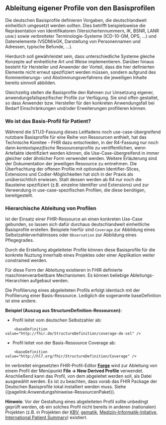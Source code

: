 ## Ableitung eigener Profile von den Basisprofilen

Die deutschen Basisprofile definieren Vorgaben, die deutschlandweit einheitlich umgesetzt werden sollten. Dies betrifft beispielsweise die Repräsentation von Identifikatoren (Versichertennummern, IK, BSNR, LANR usw.) sowie verbreiteter Terminologie-Systeme (ICD-10-GM, OPS, ...) und Datenelemente (VSDM/eGK, Darstellung von Personennamen und Adressen, typische Befunde, ...).

Hierdurch soll gewährleistet sein, dass unterschiedliche Systeme gleiche Konzepte auf einheitliche Art und Weise implementieren. Darüber hinaus besteht für Hersteller und Anwender der Vorteil, dass die hier definierten Elemente nicht erneut spezifiziert werden müssen, sondern aufgrund des Kommentierungs- und Abstimmungsverfahrens die jeweiligen Inhalte bereits sinnvoll abbilden.

Gleichzeitig stellen die Basisprofile den Rahmen zur Umsetzung eigener, anwendungsfallspezifischer Profile zur Verfügung. Sie sind offen gestaltet, so dass Anwender bzw. Hersteller für den konkreten Anwendungsfall bei Bedarf Einschränkungen und/oder Erweiterungen profilieren können.

### Wo ist das Basis-Profil für Patient?

Während die STU3-Fassung dieses Leitfadens noch use-case-übergreifend nutzbare Basisprofile für eine Reihe von Ressourcen enthielt, hat das Technische Komitee - FHIR dazu entschieden, in der R4-Fassung nur noch dann *kontextspezifische* Ressourcenprofile zu veröffentlichen, wenn Artefakte identifiziert werden können, die Use-Case-übergreifend in immer gleicher oder ähnlicher Form verwendet werden. Weitere Erläuterung sind der Dokumentation der jeweiligen Ressource zu entnehmen.
Die Überfrachtung der offenen Profile mit optionalen Identifier-Slices, Extensions und Codier-Möglichkeiten hat sich in der Praxis als unübersichtlich erwiesen.
Statt dessen werden ab R4 nur noch die Bausteine spezifiziert (z.B. einzelne Identifier und Extensions) und zur Verwendung in use-case-spezifischen Profilen, die diese benötigen, bereitgestellt.

### Hierarchische Ableitung von Profilen
Ist der Einsatz einer FHIR-Ressource an einen konkreten Use-Case gebunden, so lassen sich dafür durchaus deutschlandweit einheitliche Basisprofile erstellen.
Beispiele hierfür sind `Coverage` zur Abbildung eines Selbstzahlerverhältnisses oder `Observation` zur Abbildung eines Pflegegrades.

Durch die Erstellung abgeleiteter Profile können diese Basisprofile für die konkrete Nuztung innerhalb eines Projektes oder einer Applikation weiter constrained werden.

Für diese Form der Ableitung existieren in FHIR definierte maschinenverarbeitbare Mechanismen. Es können beliebige Ableitungs-Hierarchien aufgebaut werden.

Die Profilierung eines abgeleiteten Profils erfolgt identisch mit der Profilierung einer Basis-Ressource. Lediglich die sogenannte baseDefinition ist eine andere.

**Beispiel (Auszug aus StructureDefinition-Ressourcen):**

* Profil leitet vom deutschen Selbstzahler ab:
~~~~
    <baseDefinition value="http://fhir.de/StructureDefinition/coverage-de-sel" />
~~~~
* Profil leitet von der Basis-Ressource Coverage ab:
~~~~
    <baseDefinition value="http://hl7.org/fhir/StructureDefinition/Coverage" />
~~~~

Im verbreitet eingesetzten FHIR-Profil-Editor **[Forge](https://simplifier.net/forge/)** wird zur Ableitung von einem Profil der Menüpunkt **File -> New Derived Profile** verwendet. Anschließend kann das Profil, von dem abgeleitet werden soll, als Datei ausgewählt werden. Es ist zu beachten, dass vorab das FHIR Package der Deutschen Basisprofile lokal installiert werden muss. Siehe {{pagelink:Anwendungshinweise-RessourcenPaket}}.

**Hinweis**: Vor der Gestaltung eines abgeleiteten Profil sollte unbedingt geprüft werden, ob ein solches Profil nicht bereits in anderen (nationalen) Projekten (z.B. in Projekten der [KBV](https://simplifier.net/organization/kassenrztlichebundesvereinigungkbv/~projects), [gematik](https://simplifier.net/organization/gematik), [Medizin-Informatik-Initative](https://simplifier.net/organization/koordinationsstellemii/~projects), [International Patient Summary](http://hl7.org/fhir/uv/ips/)) existiert.



